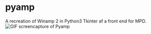 # pyamp
A recreation of Winamp 2 in Python3 Tkinter af a front end for MPD.
![GIF screencapture of Pyamp](https://raw.githubusercontent.com/theLMGN/pyamp/master/screenshot.gif)
